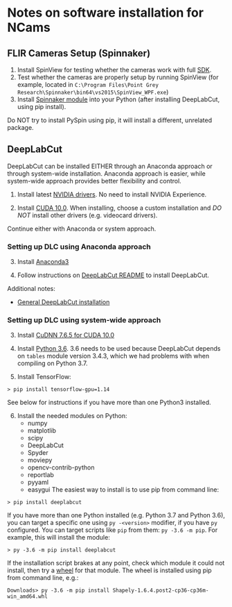 # Notes on software installation for NCams

## FLIR Cameras Setup (Spinnaker)

1. Install SpinView for testing whether the cameras work with full [SDK](https://flir.app.boxcn.net/v/SpinnakerSDK/folder/73503062578).
2. Test whether the cameras are properly setup by running SpinView (for example, located in `C:\Program Files\Point Grey Research\Spinnaker\bin64\vs2015\SpinView_WPF.exe`)
3. Install [Spinnaker module](https://flir.app.boxcn.net/v/SpinnakerSDK/folder/68522911814) into your Python (after installing DeepLabCut, using pip install).

Do NOT try to install PySpin using pip, it will install a different, unrelated package.


## DeepLabCut

DeepLabCut can be installed EITHER through an Anaconda approach or through system-wide installation. Anaconda approach is easier, while system-wide approach provides better flexibility and control.

1. Install latest [NVIDIA drivers](https://www.nvidia.com/download/index.aspx). No need to install NVIDIA Experience.

2. Install [CUDA 10.0](https://developer.nvidia.com/cuda-downloads). When installing, choose a custom installation and *DO NOT* install other drivers (e.g. videocard drivers).

Continue either with Anaconda or system approach.

### Setting up DLC using Anaconda approach

3. Install [Anaconda3](https://www.anaconda.com/distribution/#download-section)

4. Follow instructions on [DeepLabCut README](https://github.com/AlexEMG/DeepLabCut/blob/master/conda-environments/README.md) to install DeepLabCut.

Additional notes:
- [General DeepLabCut installation](https://github.com/AlexEMG/DeepLabCut/blob/master/docs/installation.md)

### Setting up DLC using system-wide approach

3. Install [CuDNN 7.6.5 for CUDA 10.0](https://developer.nvidia.com/rdp/cudnn-download)

4. Install [Python 3.6](https://www.python.org/downloads/release/python-368/). 3.6 needs to be used because DeepLabCut depends on `tables` module version 3.4.3, which we had problems with when compiling on Python 3.7.

5. Install TensorFlow:
```
> pip install tensorflow-gpu=1.14
```
See below for instructions if you have more than one Python3 installed.

6. Install the needed modules on Python:
    + numpy
    + matplotlib
    + scipy
    + DeepLabCut
    + Spyder
    + moviepy
    + opencv-contrib-python
    + reportlab
    + pyyaml
    + easygui
The easiest way to install is to use pip from command line:
```
> pip install deeplabcut
```

If you have more than one Python installed (e.g. Python 3.7 and Python 3.6), you can target a specific one using `py -<version>` modifier, if you have `py` configured. You can target scripts like `pip` from them: `py -3.6 -m pip`. For example, this will install the module:
```
> py -3.6 -m pip install deeplabcut
```
If the installation script brakes at any point, check which module it could not install, then try a [wheel](https://www.lfd.uci.edu/~gohlke/pythonlibs/) for that module. The wheel is installed using pip from command line, e.g.:
```
Downloads> py -3.6 -m pip install Shapely-1.6.4.post2-cp36-cp36m-win_amd64.whl
```

